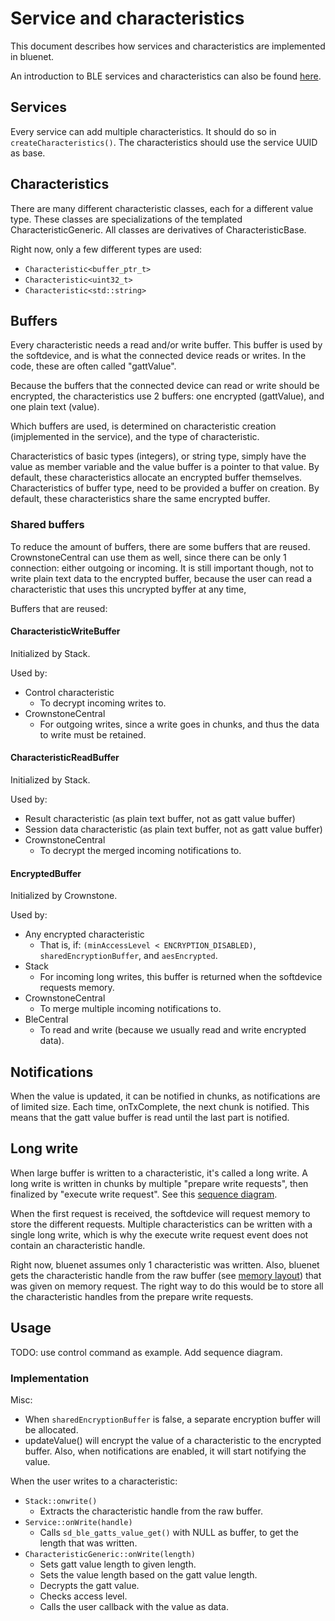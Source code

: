 # Service and characteristics

This document describes how services and characteristics are implemented in bluenet.

An introduction to BLE services and characteristics can also be found [here](https://devzone.nordicsemi.com/guides/short-range-guides/b/bluetooth-low-energy/posts/ble-characteristics-a-beginners-tutorial).

## Services

Every service can add multiple characteristics. It should do so in `createCharacteristics()`.
The characteristics should use the service UUID as base.

## Characteristics

There are many different characteristic classes, each for a different value type.
These classes are specializations of the templated CharacteristicGeneric. All classes are derivatives of CharacteristicBase.

Right now, only a few different types are used:
- `Characteristic<buffer_ptr_t>`
- `Characteristic<uint32_t>`
- `Characteristic<std::string>`

## Buffers

Every characteristic needs a read and/or write buffer. This buffer is used by the softdevice, and is what the connected device reads or writes. In the code, these are often called "gattValue".

Because the buffers that the connected device can read or write should be encrypted, the characteristics use 2 buffers: one encrypted (gattValue), and one plain text (value).

Which buffers are used, is determined on characteristic creation (imjplemented in the service), and the type of characteristic.

Characteristics of basic types (integers), or string type, simply have the value as member variable and the value buffer is a pointer to that value. By default, these characteristics allocate an encrypted buffer themselves.
Characteristics of buffer type, need to be provided a buffer on creation. By default, these characteristics share the same encrypted buffer.

### Shared buffers

To reduce the amount of buffers, there are some buffers that are reused. CrownstoneCentral can use them as well, since there can be only 1 connection: either outgoing or incoming.
It is still important though, not to write plain text data to the encrypted buffer, because the user can read a characteristic that uses this uncrypted byffer at any time,

Buffers that are reused:

#### CharacteristicWriteBuffer

Initialized by Stack.

Used by:
- Control characteristic
    - To decrypt incoming writes to.
- CrownstoneCentral
    - For outgoing writes, since a write goes in chunks, and thus the data to write must be retained.


#### CharacteristicReadBuffer

Initialized by Stack.

Used by:
- Result characteristic (as plain text buffer, not as gatt value buffer)
- Session data characteristic (as plain text buffer, not as gatt value buffer)
- CrownstoneCentral
    - To decrypt the merged incoming notifications to.

#### EncryptedBuffer

Initialized by Crownstone.

Used by:
- Any encrypted characteristic
    - That is, if: `(minAccessLevel < ENCRYPTION_DISABLED)`, `sharedEncryptionBuffer`, and `aesEncrypted`.
- Stack
    - For incoming long writes, this buffer is returned when the softdevice requests memory.
- CrownstoneCentral
    - To merge multiple incoming notifications to.
- BleCentral
    - To read and write (because we usually read and write encrypted data).

## Notifications

When the value is updated, it can be notified in chunks, as notifications are of limited size. Each time, onTxComplete, the next chunk is notified.
This means that the gatt value buffer is read until the last part is notified.

## Long write

When large buffer is written to a characteristic, it's called a long write.
A long write is written in chunks by multiple "prepare write requests", then finalized by "execute write request". See this [sequence diagram](https://infocenter.nordicsemi.com/index.jsp?topic=%2Fcom.nordic.infocenter.s132.api.v6.1.1%2Fgroup___b_l_e___g_a_t_t_s___q_u_e_u_e_d___w_r_i_t_e___b_u_f___n_o_a_u_t_h___m_s_c.html).

When the first request is received, the softdevice will request memory to store the different requests.
Multiple characteristics can be written with a single long write, which is why the execute write request event does not contain an characteristic handle.

Right now, bluenet assumes only 1 characteristic was written.
Also, bluenet gets the characteristic handle from the raw buffer (see [memory layout](https://infocenter.nordicsemi.com/index.jsp?topic=%2Fcom.nordic.infocenter.s132.api.v5.0.0%2Fgroup___b_l_e___g_a_t_t_s___q_u_e_u_e_d___w_r_i_t_e_s___u_s_e_r___m_e_m.html&cp=2_3_1_1_0_2_4_5)) that was given on memory request.
The right way to do this would be to store all the characteristic handles from the prepare write requests.

## Usage

TODO: use control command as example. Add sequence diagram.

### Implementation

Misc:

- When `sharedEncryptionBuffer` is false, a separate encryption buffer will be allocated.
- updateValue() will encrypt the value of a characteristic to the encrypted buffer. Also, when notifications are enabled, it will start notifying the value.

When the user writes to a characteristic:

- `Stack::onwrite()`
    - Extracts the characteristic handle from the raw buffer.
- `Service::onWrite(handle)`
    - Calls `sd_ble_gatts_value_get()` with NULL as buffer, to get the length that was written.
- `CharacteristicGeneric::onWrite(length)`
    - Sets gatt value length to given length.
    - Sets the value length based on the gatt value length.
    - Decrypts the gatt value.
    - Checks access level.
    - Calls the user callback with the value as data.


